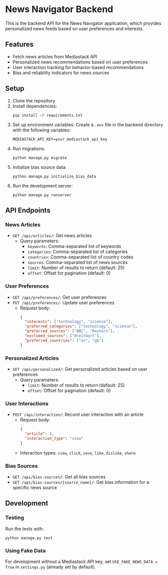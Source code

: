 # News Navigator Backend

This is the backend API for the News Navigator application, which provides personalized news feeds based on user preferences and interests.

## Features

- Fetch news articles from Mediastack API
- Personalized news recommendations based on user preferences
- User interaction tracking for behavior-based recommendations
- Bias and reliability indicators for news sources

## Setup

1. Clone the repository
2. Install dependencies:
   ```
   pip install -r requirements.txt
   ```
3. Set up environment variables:
   Create a `.env` file in the backend directory with the following variables:
   ```
   MEDIASTACK_API_KEY=your_mediastack_api_key
   ```
4. Run migrations:
   ```
   python manage.py migrate
   ```
5. Initialize bias source data:
   ```
   python manage.py initialize_bias_data
   ```
6. Run the development server:
   ```
   python manage.py runserver
   ```

## API Endpoints

### News Articles

- `GET /api/articles/`: Get news articles
  - Query parameters:
    - `keywords`: Comma-separated list of keywords
    - `categories`: Comma-separated list of categories
    - `countries`: Comma-separated list of country codes
    - `sources`: Comma-separated list of news sources
    - `limit`: Number of results to return (default: 25)
    - `offset`: Offset for pagination (default: 0)

### User Preferences

- `GET /api/preferences/`: Get user preferences
- `PUT /api/preferences/`: Update user preferences
  - Request body:
    ```json
    {
      "interests": ["technology", "science"],
      "preferred_categories": ["technology", "science"],
      "preferred_sources": ["BBC", "Reuters"],
      "excluded_sources": ["Breitbart"],
      "preferred_countries": ["us", "gb"]
    }
    ```

### Personalized Articles

- `GET /api/personalized/`: Get personalized articles based on user preferences
  - Query parameters:
    - `limit`: Number of results to return (default: 25)
    - `offset`: Offset for pagination (default: 0)

### User Interactions

- `POST /api/interaction/`: Record user interaction with an article
  - Request body:
    ```json
    {
      "article": 1,
      "interaction_type": "view"
    }
    ```
  - Interaction types: `view`, `click`, `save`, `like`, `dislike`, `share`

### Bias Sources

- `GET /api/bias-sources/`: Get all bias sources
- `GET /api/bias-sources/{source_name}/`: Get bias information for a specific news source

## Development

### Testing

Run the tests with:
```
python manage.py test
```

### Using Fake Data

For development without a Mediastack API key, set `USE_FAKE_NEWS_DATA = True` in `settings.py` (already set by default).
